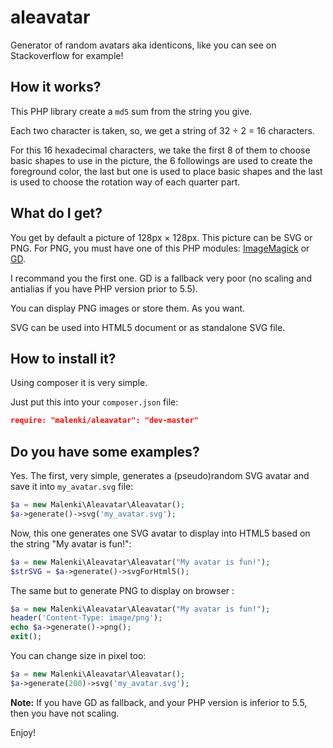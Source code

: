 # aleavatar

Generator of random avatars aka identicons, like you can see on Stackoverflow for example!

## How it works?

This PHP library create a `md5` sum from the string you give.

Each two character is taken, so, we get a string of 32 ÷ 2 = 16 characters.

For this 16 hexadecimal characters, we take the first 8 of them to choose basic shapes to use in the picture, the 6 followings are used to create the foreground color, the last but one is used to place basic shapes and the last is used to choose the rotation way of each quarter part.

## What do I get?

You get by default a picture of 128px × 128px. This picture can be SVG or PNG. For PNG, you must have one of this PHP modules: [ImageMagick](http://www.php.net/manual/en/book.imagick.php) or [GD](http://www.php.net/manual/en/book.image.php).

I recommand you the first one. GD is a fallback very poor (no scaling and antialias if you have PHP version prior to 5.5).

You can display PNG images or store them. As you want.

SVG can be used into HTML5 document or as standalone SVG file.

## How to install it?

Using composer it is very simple.

Just put this into your `composer.json` file:

``` json
require: "malenki/aleavatar": "dev-master"
```

## Do you have some examples?

Yes. The first, very simple, generates a (pseudo)random SVG avatar and save it into `my_avatar.svg` file:

``` php
$a = new Malenki\Aleavatar\Aleavatar();
$a->generate()->svg('my_avatar.svg');
```

Now, this one generates one SVG avatar to display into HTML5 based on the string "My avatar is fun!":
``` php
$a = new Malenki\Aleavatar\Aleavatar("My avatar is fun!");
$strSVG = $a->generate()->svgForHtml5();
```

The same but to generate PNG to display on browser :
``` php
$a = new Malenki\Aleavatar\Aleavatar("My avatar is fun!");
header('Content-Type: image/png');
echo $a->generate()->png();
exit();
```

You can change size in pixel too:
``` php
$a = new Malenki\Aleavatar\Aleavatar();
$a->generate(200)->svg('my_avatar.svg');
```

__Note:__ If you have GD as fallback, and your PHP version is inferior to 5.5, then you have not scaling.

Enjoy!
